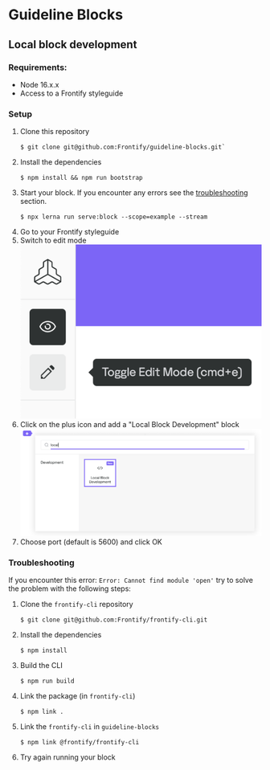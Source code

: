 # Guideline Blocks

## Local block development

### Requirements:

-   Node 16.x.x
-   Access to a Frontify styleguide

### Setup

1. Clone this repository
    ```
    $ git clone git@github.com:Frontify/guideline-blocks.git`
    ```
2. Install the dependencies
    ```
    $ npm install && npm run bootstrap
    ```
3. Start your block. If you encounter any errors see the [troubleshooting](#troubleshooting) section.
    ```
    $ npx lerna run serve:block --scope=example --stream
    ```
4. Go to your Frontify styleguide
5. Switch to edit mode
   ![Styleguide Edit mode](./docs/styleguide-edit-mode.png)
6. Click on the plus icon and add a "Local Block Development" block
   ![Local block development](./docs/local-block-development.png)
7. Choose port (default is 5600) and click OK

### Troubleshooting

If you encounter this error: `Error: Cannot find module 'open'` try to solve the problem with the following steps:

1. Clone the `frontify-cli` repository
    ```
    $ git clone git@github.com:Frontify/frontify-cli.git
    ```
2. Install the dependencies
    ```
    $ npm install
    ```
3. Build the CLI
    ```
    $ npm run build
    ```
4. Link the package (in `frontify-cli`)
    ```
    $ npm link .
    ```
5. Link the `frontify-cli` in `guideline-blocks`
    ```
    $ npm link @frontify/frontify-cli
    ```
6. Try again running your block
